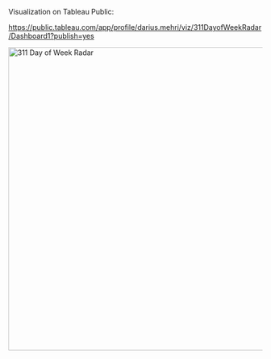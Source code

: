
Visualization on Tableau Public:

https://public.tableau.com/app/profile/darius.mehri/viz/311DayofWeekRadar/Dashboard1?publish=yes


<img width="600" alt="311 Day of Week Radar" src="https://user-images.githubusercontent.com/11237613/145209801-62aeb7ef-6908-452f-b222-d1dddc66e933.png">

